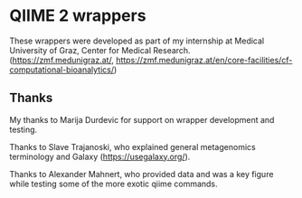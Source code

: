 # QIIME 2 wrappers

These wrappers were developed as part of my internship at Medical University of Graz, Center for Medical Research. (https://zmf.medunigraz.at/, https://zmf.medunigraz.at/en/core-facilities/cf-computational-bioanalytics/)

## Thanks
My thanks to Marija Durdevic for support on wrapper development and testing.

Thanks to Slave Trajanoski, who explained general metagenomics terminology and Galaxy (https://usegalaxy.org/).

Thanks to Alexander Mahnert, who provided data and was a key figure while testing some of the more exotic qiime commands.
